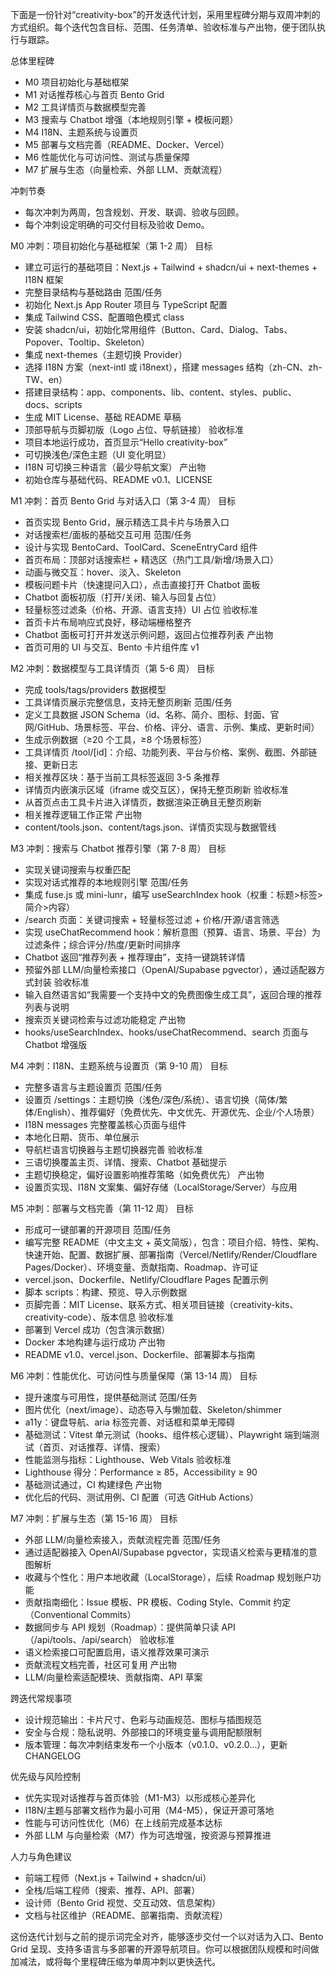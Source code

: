 下面是一份针对“creativity-box”的开发迭代计划，采用里程碑分期与双周冲刺的方式组织。每个迭代包含目标、范围、任务清单、验收标准与产出物，便于团队执行与跟踪。

总体里程碑

- M0 项目初始化与基础框架
- M1 对话推荐核心与首页 Bento Grid
- M2 工具详情页与数据模型完善
- M3 搜索与 Chatbot 增强（本地规则引擎 + 模板问题）
- M4 I18N、主题系统与设置页
- M5 部署与文档完善（README、Docker、Vercel）
- M6 性能优化与可访问性、测试与质量保障
- M7 扩展与生态（向量检索、外部 LLM、贡献流程）

冲刺节奏

- 每次冲刺为两周，包含规划、开发、联调、验收与回顾。
- 每个冲刺设定明确的可交付目标及验收 Demo。

M0 冲刺：项目初始化与基础框架（第 1-2 周）
目标

- 建立可运行的基础项目：Next.js + Tailwind + shadcn/ui + next-themes + I18N 框架
- 完整目录结构与基础路由
  范围/任务
- 初始化 Next.js App Router 项目与 TypeScript 配置
- 集成 Tailwind CSS、配置暗色模式 class
- 安装 shadcn/ui，初始化常用组件（Button、Card、Dialog、Tabs、Popover、Tooltip、Skeleton）
- 集成 next-themes（主题切换 Provider）
- 选择 I18N 方案（next-intl 或 i18next），搭建 messages 结构（zh-CN、zh-TW、en）
- 搭建目录结构：app、components、lib、content、styles、public、docs、scripts
- 生成 MIT License、基础 README 草稿
- 顶部导航与页脚初版（Logo 占位、导航链接）
  验收标准
- 项目本地运行成功，首页显示“Hello creativity-box”
- 可切换浅色/深色主题（UI 变化明显）
- I18N 可切换三种语言（最少导航文案）
  产出物
- 初始仓库与基础代码、README v0.1、LICENSE

M1 冲刺：首页 Bento Grid 与对话入口（第 3-4 周）
目标

- 首页实现 Bento Grid，展示精选工具卡片与场景入口
- 对话搜索栏/面板的基础交互可用
  范围/任务
- 设计与实现 BentoCard、ToolCard、SceneEntryCard 组件
- 首页布局：顶部对话搜索栏 + 精选区（热门工具/新增/场景入口）
- 动画与微交互：hover、淡入、Skeleton
- 模板问题卡片（快速提问入口），点击直接打开 Chatbot 面板
- Chatbot 面板初版（打开/关闭、输入与回复占位）
- 轻量标签过滤条（价格、开源、语言支持）UI 占位
  验收标准
- 首页卡片布局响应式良好，移动端栅格整齐
- Chatbot 面板可打开并发送示例问题，返回占位推荐列表
  产出物
- 首页可用的 UI 与交互、Bento 卡片组件库 v1

M2 冲刺：数据模型与工具详情页（第 5-6 周）
目标

- 完成 tools/tags/providers 数据模型
- 工具详情页展示完整信息，支持无整页刷新
  范围/任务
- 定义工具数据 JSON Schema（id、名称、简介、图标、封面、官网/GitHub、场景标签、平台、价格、评分、语言、示例、集成、更新时间）
- 生成示例数据（≥20 个工具，≥8 个场景标签）
- 工具详情页 /tool/[id]：介绍、功能列表、平台与价格、案例、截图、外部链接、更新日志
- 相关推荐区块：基于当前工具标签返回 3-5 条推荐
- 详情页内嵌演示区域（iframe 或交互区），保持无整页刷新
  验收标准
- 从首页点击工具卡片进入详情页，数据渲染正确且无整页刷新
- 相关推荐逻辑工作正常
  产出物
- content/tools.json、content/tags.json、详情页实现与数据管线

M3 冲刺：搜索与 Chatbot 推荐引擎（第 7-8 周）
目标

- 实现关键词搜索与权重匹配
- 实现对话式推荐的本地规则引擎
  范围/任务
- 集成 fuse.js 或 mini-lunr，编写 useSearchIndex hook（权重：标题>标签>简介>内容）
- /search 页面：关键词搜索 + 轻量标签过滤 + 价格/开源/语言筛选
- 实现 useChatRecommend hook：解析意图（预算、语言、场景、平台）为过滤条件；综合评分/热度/更新时间排序
- Chatbot 返回“推荐列表 + 推荐理由”，支持一键跳转详情
- 预留外部 LLM/向量检索接口（OpenAI/Supabase pgvector），通过适配器方式封装
  验收标准
- 输入自然语言如“我需要一个支持中文的免费图像生成工具”，返回合理的推荐列表与说明
- 搜索页关键词检索与过滤功能稳定
  产出物
- hooks/useSearchIndex、hooks/useChatRecommend、search 页面与 Chatbot 增强版

M4 冲刺：I18N、主题系统与设置页（第 9-10 周）
目标

- 完整多语言与主题设置页
  范围/任务
- 设置页 /settings：主题切换（浅色/深色/系统）、语言切换（简体/繁体/English）、推荐偏好（免费优先、中文优先、开源优先、企业/个人场景）
- I18N messages 完整覆盖核心页面与组件
- 本地化日期、货币、单位展示
- 导航栏语言切换器与主题切换器完善
  验收标准
- 三语切换覆盖主页、详情、搜索、Chatbot 基础提示
- 主题切换稳定，偏好设置影响推荐策略（如免费优先）
  产出物
- 设置页实现、I18N 文案集、偏好存储（LocalStorage/Server）与应用

M5 冲刺：部署与文档完善（第 11-12 周）
目标

- 形成可一键部署的开源项目
  范围/任务
- 编写完整 README（中文主文 + 英文简版），包含：项目介绍、特性、架构、快速开始、配置、数据扩展、部署指南（Vercel/Netlify/Render/Cloudflare Pages/Docker）、环境变量、贡献指南、Roadmap、许可证
- vercel.json、Dockerfile、Netlify/Cloudflare Pages 配置示例
- 脚本 scripts：构建、预览、导入示例数据
- 页脚完善：MIT License、联系方式、相关项目链接（creativity-kits、creativity-code）、版本信息
  验收标准
- 部署到 Vercel 成功（包含演示数据）
- Docker 本地构建与运行成功
  产出物
- README v1.0、vercel.json、Dockerfile、部署脚本与指南

M6 冲刺：性能优化、可访问性与质量保障（第 13-14 周）
目标

- 提升速度与可用性，提供基础测试
  范围/任务
- 图片优化（next/image）、动态导入与懒加载、Skeleton/shimmer
- a11y：键盘导航、aria 标签完善、对话框和菜单无障碍
- 基础测试：Vitest 单元测试（hooks、组件核心逻辑）、Playwright 端到端测试（首页、对话推荐、详情、搜索）
- 性能监测与指标：Lighthouse、Web Vitals
  验收标准
- Lighthouse 得分：Performance ≥ 85，Accessibility ≥ 90
- 基础测试通过，CI 构建绿色
  产出物
- 优化后的代码、测试用例、CI 配置（可选 GitHub Actions）

M7 冲刺：扩展与生态（第 15-16 周）
目标

- 外部 LLM/向量检索接入，贡献流程完善
  范围/任务
- 通过适配器接入 OpenAI/Supabase pgvector，实现语义检索与更精准的意图解析
- 收藏与个性化：用户本地收藏（LocalStorage），后续 Roadmap 规划账户功能
- 贡献指南细化：Issue 模板、PR 模板、Coding Style、Commit 约定（Conventional Commits）
- 数据同步与 API 规划（Roadmap）：提供简单只读 API（/api/tools、/api/search）
  验收标准
- 语义检索接口可配置启用，语义推荐效果可演示
- 贡献流程文档完善，社区可复用
  产出物
- LLM/向量检索适配模块、贡献指南、API 草案

跨迭代常规事项

- 设计规范输出：卡片尺寸、色彩与动画规范、图标与插图规范
- 安全与合规：隐私说明、外部接口的环境变量与调用配额限制
- 版本管理：每次冲刺结束发布一个小版本（v0.1.0、v0.2.0…），更新 CHANGELOG

优先级与风险控制

- 优先实现对话推荐与首页体验（M1-M3）以形成核心差异化
- I18N/主题与部署文档作为最小可用（M4-M5），保证开源可落地
- 性能与可访问性优化（M6）在上线前完成基本达标
- 外部 LLM 与向量检索（M7）作为可选增强，按资源与预算推进

人力与角色建议

- 前端工程师（Next.js + Tailwind + shadcn/ui）
- 全栈/后端工程师（搜索、推荐、API、部署）
- 设计师（Bento Grid 视觉、交互动效、信息架构）
- 文档与社区维护（README、部署指南、贡献流程）

这份迭代计划与之前的提示词完全对齐，能够逐步交付一个以对话为入口、Bento Grid 呈现、支持多语言与多部署的开源导航项目。你可以根据团队规模和时间做加减法，或将每个里程碑压缩为单周冲刺以更快迭代。
